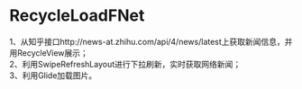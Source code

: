 # RecycleLoadFNet
1、从知乎接口http://news-at.zhihu.com/api/4/news/latest上获取新闻信息，并用RecycleView展示；<br /> 
2、利用SwipeRefreshLayout进行下拉刷新，实时获取网络新闻；<br /> 
3、利用Glide加载图片。<br /> 
